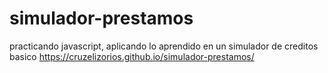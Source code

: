 # simulador-prestamos
practicando javascript, aplicando lo aprendido en un simulador de creditos basico
https://cruzelizorios.github.io/simulador-prestamos/
